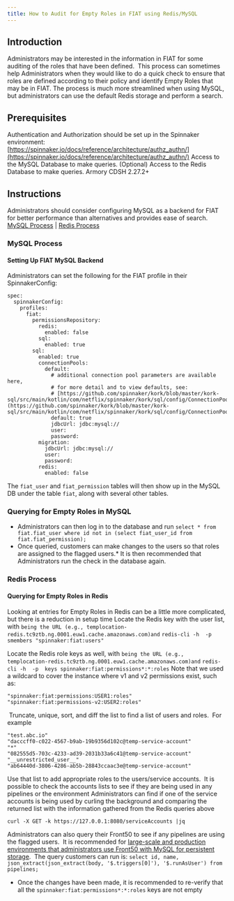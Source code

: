 ```yaml
---
title: How to Audit for Empty Roles in FIAT using Redis/MySQL
---
```


## Introduction
Administrators may be interested in the information in FIAT for some auditing of the roles that have been defined.  This process can sometimes help Administrators when they would like to do a quick check to ensure that roles are defined according to their policy and identify Empty Roles that may be in FIAT.
The process is much more streamlined when using MySQL, but administrators can use the default Redis storage and perform a search.

## Prerequisites
Authentication and Authorization should be set up in the Spinnaker environment:[https://spinnaker.io/docs/reference/architecture/authz_authn/](https://spinnaker.io/docs/reference/architecture/authz_authn/)
Access to the MySQL Database to make queries. (Optional)
Access to the Redis Database to make queries.
Armory CDSH 2.27.2+

## Instructions
Administrators should consider configuring MySQL as a backend for FIAT for better performance than alternatives and provides ease of search.
[MySQL Process](#mysql) | [Redis Process](#redis)

### MySQL Process
#### Setting Up FIAT MySQL Backend
Administrators can set the following for the FIAT profile in their SpinnakerConfig:
```
spec:
  spinnakerConfig:
    profiles:
      fiat:
        permissionsRepository: 
          redis:
            enabled: false
          sql:
            enabled: true
        sql:
          enabled: true
          connectionPools:
            default:
              # additional connection pool parameters are available here,
              # for more detail and to view defaults, see:
              # [https://github.com/spinnaker/kork/blob/master/kork-sql/src/main/kotlin/com/netflix/spinnaker/kork/sql/config/ConnectionPoolProperties.kt](https://github.com/spinnaker/kork/blob/master/kork-sql/src/main/kotlin/com/netflix/spinnaker/kork/sql/config/ConnectionPoolProperties.kt)
              default: true
              jdbcUrl: jdbc:mysql://
              user: 
              password: 
          migration:
            jdbcUrl: jdbc:mysql://
            user: 
            password: 
          redis:
            enabled: false
```
The ```fiat_user``` and ```fiat_permission``` tables will then show up in the MySQL DB under the table ```fiat```, along with several other tables.
 
### Querying for Empty Roles in MySQL
* Administrators can then log in to the database and run 
```select * from fiat.fiat_user where id not in (select fiat_user_id from fiat.fiat_permission);```
* Once queried, customers can make changes to the users so that roles are assigned to the flagged users.* It is then recommended that Administrators run the check in the database again. 

### Redis Process
#### Querying for Empty Roles in Redis
Looking at entries for Empty Roles in Redis can be a little more complicated, but there is a reduction in setup time
Locate the Redis key with the user list, with `````` being the URL (e.g., templocation-redis.tc9ztb.ng.0001.euw1.cache.amazonaws.com)and ``````
```redis-cli -h  -p  smembers "spinnaker:fiat:users"```

Locate the Redis role keys as well, with `````` being the URL (e.g., templocation-redis.tc9ztb.ng.0001.euw1.cache.amazonaws.com)and ``````
```redis-cli -h  -p  keys spinnaker:fiat:permissions*:*:roles```
Note that we used a wildcard to cover the instance where v1 and v2 permissions exist, such as:
```
"spinnaker:fiat:permissions:USER1:roles"
"spinnaker:fiat:permissions-v2:USER2:roles"
```
 Truncate, unique, sort, and diff the list to find a list of users and roles.  For example
```
"test.abc.io"
"dacccff0-c022-4567-b9ab-19b9356d102c@temp-service-account"
"*"
"082555d5-703c-4233-ad39-2031b33a6c41@temp-service-account"
"__unrestricted_user__"
"ab64440d-3806-4286-ab5b-28843ccaac3e@temp-service-account"
```

Use that list to add appropriate roles to the users/service accounts.  It is possible to check the accounts lists to see if they are being used in any pipelines or the environment
Administrators can find if one of the service accounts is being used by curling the background and comparing the returned list with the information gathered from the Redis queries above

```curl -X GET -k https://127.0.0.1:8080/serviceAccounts |jq```

Administrators can also query their Front50 to see if any pipelines are using the flagged users. 
 It is recommended for [large-scale and production environments that administrators use Front50 with MySQL for persistent storage](https://spinnaker.io/docs/setup/productionize/persistence/front50-sql/#why-sql).  
 The query customers can run is:
```select id, name, json_extract(json_extract(body, '$.triggers[0]'), '$.runAsUser') from pipelines;```

* Once the changes have been made, it is recommended to re-verify that all the ```spinnaker:fiat:permissions*:*:roles``` keys are not empty

